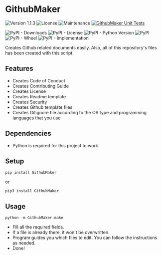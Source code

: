# GithubMaker
![Version 1.1.3](https://img.shields.io/badge/version-1.1.3-blue) ![License](https://img.shields.io/badge/Licence-MIT-green) ![Maintenance](https://img.shields.io/maintenance/yes/2023) [![GithubMaker Unit Tests](https://github.com/yagiziskirik/GithubMaker/actions/workflows/python-tests.yml/badge.svg)](https://github.com/yagiziskirik/GithubMaker/actions/workflows/python-tests.yml)

![PyPI - Downloads](https://img.shields.io/pypi/dm/GithubMaker) ![PyPI - License](https://img.shields.io/pypi/l/GithubMaker) ![PyPI - Python Version](https://img.shields.io/pypi/pyversions/GithubMaker) ![PyPI](https://img.shields.io/pypi/v/GithubMaker) ![PyPI - Wheel](https://img.shields.io/pypi/wheel/GithubMaker) ![PyPI - Implementation](https://img.shields.io/pypi/implementation/GithubMaker)

Creates Github related documents easily. Also, all of this repository's files has been created with this script.

## Features
* Creates Code of Conduct
* Creates Contributing Guide
* Creates License
* Creates Readme template
* Creates Security
* Creates Github template files
* Creates Gitignore file according to the OS type and programming languages that you use

## Dependencies
* Python is required for this project to work.

## Setup
```
pip install GithubMaker
```

or

```
pip3 install GithubMaker
```

## Usage
```
python -m GithubMaker.make
```

* Fill all the required fields.
* If a file is already there, it won't be overwritten.
* Program guides you which files to edit. You can follow the instructions as needed.
* Done!
